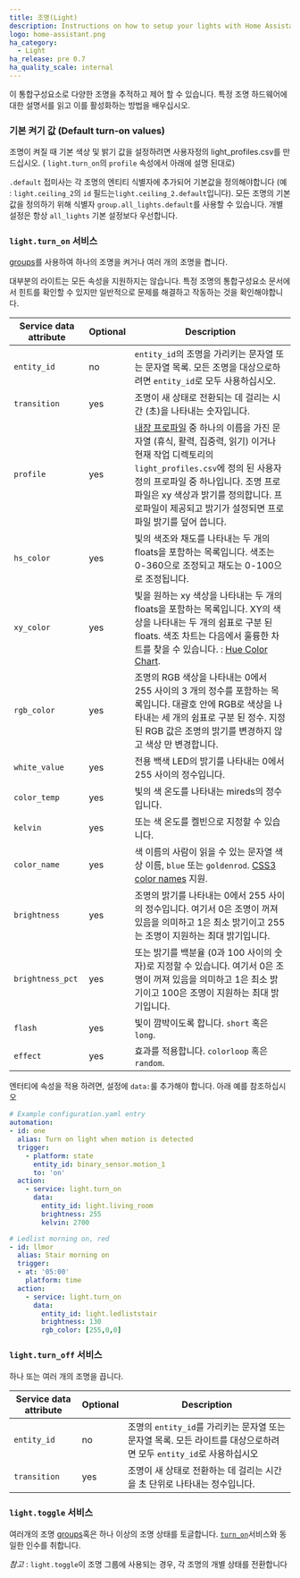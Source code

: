 ```yaml
---
title: 조명(Light)
description: Instructions on how to setup your lights with Home Assistant.
logo: home-assistant.png
ha_category:
  - Light
ha_release: pre 0.7
ha_quality_scale: internal
---
```


이 통합구성요소로 다양한 조명을 추적하고 제어 할 수 있습니다. 특정 조명 하드웨어에 대한 설명서를 읽고 이를 활성화하는 방법을 배우십시오.

### 기본 켜기 값 (Default turn-on values)

조명이 켜질 때 기본 색상 및 밝기 값을 설정하려면 사용자정의 light_profiles.csv를 만드십시오. (
`light.turn_on`의 `profile` 속성에서 아래에 설명 된대로)

`.default` 접미사는 각 조명의 엔티티 식별자에 추가되어 기본값을 정의해야합니다 (예 : `light.ceiling_2`의 `id` 필드는`light.ceiling_2.default`입니다). 모든 조명의 기본값을 정의하기 위해 식별자 `group.all_lights.default`를 사용할 수 있습니다. 개별 설정은 항상 `all_lights` 기본 설정보다 우선합니다.

### `light.turn_on` 서비스

[groups]({{site_root}}/integrations/group/)를 사용하여 하나의 조명을 켜거나 여러 개의 조명을 켭니다.

대부분의 라이트는 모든 속성을 지원하지는 않습니다. 특정 조명의 통합구성요소 문서에서 힌트를 확인할 수 있지만 일반적으로 문제를 해결하고 작동하는 것을 확인해야합니다.

| Service data attribute | Optional | Description |
| ---------------------- | -------- | ----------- |
| `entity_id` | no | `entity_id`의 조명을 가리키는 문자열 또는 문자열 목록. 모든 조명을 대상으로하려면 `entity_id`로 모두 사용하십시오.
| `transition` | yes | 조명이 새 상태로 전환되는 데 걸리는 시간 (초)을 나타내는 숫자입니다.
| `profile` | yes | [내장 프로파일](https://github.com/home-assistant/home-assistant/blob/master/homeassistant/components/light/light_profiles.csv) 중 하나의 이름을 가진 문자열 (휴식, 활력, 집중력, 읽기) 이거나 현재 작업 디렉토리의 `light_profiles.csv`에 정의 된 사용자 정의 프로파일 중 하나입니다. 조명 프로파일은 xy 색상과 밝기를 정의합니다. 프로파일이 제공되고 밝기가 설정되면 프로파일 밝기를 덮어 씁니다.
| `hs_color` | yes | 빛의 색조와 채도를 나타내는 두 개의 floats을 포함하는 목록입니다. 색조는 0-360으로 조정되고 채도는 0-100으로 조정됩니다.
| `xy_color` | yes | 빛을 원하는 xy 색상을 나타내는 두 개의 floats을 포함하는 목록입니다. XY의 색상을 나타내는 두 개의 쉼표로 구분 된 floats. 색조 차트는 다음에서 훌륭한 차트를 찾을 수 있습니다. : [Hue Color Chart](https://developers.meethue.com/documentation/core-concepts#color_gets_more_complicated). 
| `rgb_color` | yes |  조명의 RGB 색상을 나타내는 0에서 255 사이의 3 개의 정수를 포함하는 목록입니다. 대괄호 안에 RGB로 색상을 나타내는 세 개의 쉼표로 구분 된 정수. 지정된 RGB 값은 조명의 밝기를 변경하지 않고 색상 만 변경합니다.
| `white_value` | yes | 전용 백색 LED의 밝기를 나타내는 0에서 255 사이의 정수입니다.
| `color_temp` | yes | 빛의 색 온도를 나타내는 mireds의 정수입니다.
| `kelvin` | yes | 또는 색 온도를 켈빈으로 지정할 수 있습니다.
| `color_name` | yes | 색 이름의 사람이 읽을 수 있는 문자열 색상 이름, `blue` 또는 `goldenrod`. [CSS3 color names](https://www.w3.org/TR/css-color-3/#svg-color) 지원. 
| `brightness` | yes | 조명의 밝기를 나타내는 0에서 255 사이의 정수입니다. 여기서 0은 조명이 꺼져 있음을 의미하고 1은 최소 밝기이고 255는 조명이 지원하는 최대 밝기입니다.
| `brightness_pct`| yes | 또는 밝기를 백분율 (0과 100 사이의 숫자)로 지정할 수 있습니다. 여기서 0은 조명이 꺼져 있음을 의미하고 1은 최소 밝기이고 100은 조명이 지원하는 최대 밝기입니다.
| `flash` | yes | 빛이 깜박이도록 합니다. `short` 혹은 `long`.
| `effect`| yes | 효과를 적용합니다.  `colorloop` 혹은 `random`.

<div class='note'>

엔터티에 속성을 적용 하려면, 설정에 `data:`룰 추가해야 합니다. 아래 예를 참조하십시오

</div>

```yaml
# Example configuration.yaml entry
automation:
- id: one
  alias: Turn on light when motion is detected
  trigger:
    - platform: state
      entity_id: binary_sensor.motion_1
      to: 'on'
  action:
    - service: light.turn_on
      data:
        entity_id: light.living_room
        brightness: 255
        kelvin: 2700
```
```yaml
# Ledlist morning on, red
- id: llmor
  alias: Stair morning on
  trigger:
  - at: '05:00'
    platform: time
  action:
    - service: light.turn_on
      data:
        entity_id: light.ledliststair
        brightness: 130
        rgb_color: [255,0,0]
```

### `light.turn_off` 서비스

하나 또는 여러 개의 조명을 끕니다.

| Service data attribute | Optional | Description |
| ---------------------- | -------- | ----------- |
| `entity_id` | no | 조명의 `entity_id`를 가리키는 문자열 또는 문자열 목록. 모든 라이트를 대상으로하려면 모두 `entity_id`로 사용하십시오  
| `transition` | yes | 조명이 새 상태로 전환하는 데 걸리는 시간을 초 단위로 나타내는 정수입니다.

### `light.toggle` 서비스

여러개의 조명 [groups]({{site_root}}/integrations/group/)혹은 하나 이상의 조명 상태를 토글합니다. [`turn_on`](#service-lightturn_on)서비스와 동일한 인수를 취합니다.

*참고* : `light.toggle`이 조명 그룹에 사용되는 경우, 각 조명의 개별 상태를 전환합니다